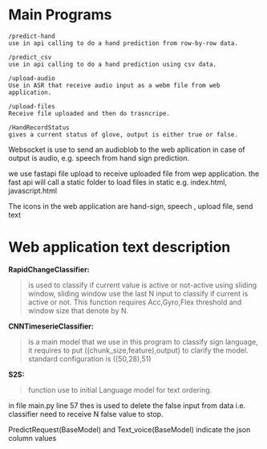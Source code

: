 # Main Programs

```
/predict-hand
use in api calling to do a hand prediction from row-by-row data.
```


```
/predict_csv
use in api calling to do a hand prediction using csv data.
```


```
/upload-audio
Use in ASR that receive audio input as a webm file from web application.
```

```
/upload-files
Receive file uploaded and then do trasncripe.
```


```
/HandRecordStatus
gives a current status of glove, output is either true or false.
```



Websocket is use to send an audioblob to the web apllication in case of output is audio, e.g. speech from hand sign prediction.

we use fastapi file upload to receive uploaded file from wep application. the fast api will call a static folder to load files in static e.g. index.html, javascript.html

The icons in the web application are hand-sign, speech , upload file, send text



# Web application text description

**RapidChangeClassifier:** 
> is used to classify if current value is active or not-active using sliding window, sliding window use the last N input to classify if current is active or not.
This function requires Acc,Gyro,Flex threshold and window size that denote by N.

**CNNTimeserieClassifier:**
> is a main model that we use in this program to classify sign language, it requires  to put ((chunk_size,feature),output) to clarify the model.
standard configuration is ((50,28),51)

**S2S:**
> function use to initial Language model for text ordering.

in file main.py line 57 thes is used to delete the false input from data i.e. classifier need to receive N false value to stop.

PredictRequest(BaseModel) and Text_voice(BaseModel) indicate the json column values



